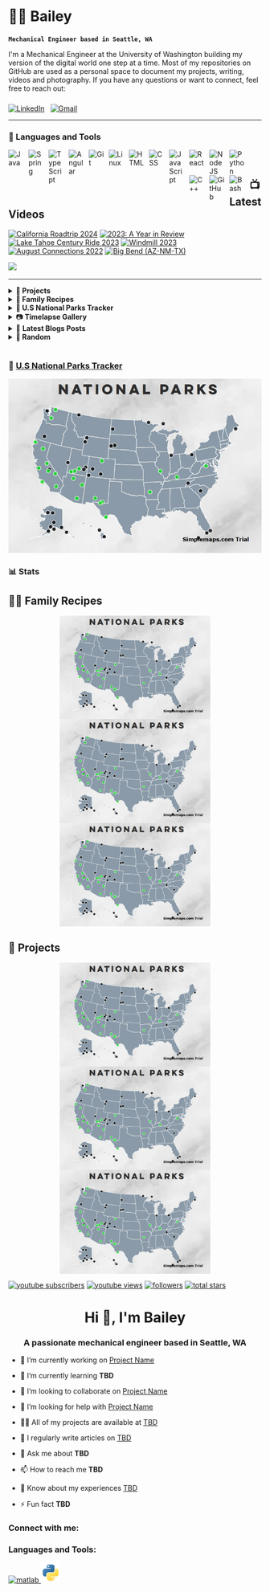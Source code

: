 # 🏄‍♂️ Bailey

**`Mechanical Engineer based in Seattle, WA`**

I'm a Mechanical Engineer at the University of Washington building my version of the digital world one step at a time. Most of my repositories on GitHub are used as a personal space to document my projects, writing, videos and photography. If you have any questions or want to connect, feel free to reach out: 



###
<a href="https://www.linkedin.com/in/bailey-wu/"><img alt="LinkedIn" src="https://img.shields.io/badge/linkedin%20-%230077B5.svg?&style=flat&logo=linkedin&logoColor=white"/></a> &nbsp;
<a href="mailto:baileywu@uw.edu"><img alt="Gmail" src="https://img.shields.io/badge/Gmail-D14836?style=flat&logo=gmail&logoColor=white" /></a> &nbsp;

---

### 🧰 Languages and Tools

<img align="left" alt="Java" width="30px" style="padding-right:10px;" src="https://cdn.jsdelivr.net/gh/devicons/devicon/icons/java/java-original.svg"/>
<img align="left" alt="Spring" width="30px" style="padding-right:10px;" src="https://cdn.jsdelivr.net/gh/devicons/devicon/icons/spring/spring-original.svg" />
<img align="left" alt="TypeScript" width="30px" style="padding-right:10px;" src="https://cdn.jsdelivr.net/gh/devicons/devicon/icons/typescript/typescript-plain.svg" />
<img align="left" alt="Angular" width="30px" style="padding-right:10px;" src="https://cdn.jsdelivr.net/gh/devicons/devicon/icons/angularjs/angularjs-plain.svg" />
<img align="left" alt="Git" width="30px" style="padding-right:10px;" src="https://cdn.jsdelivr.net/gh/devicons/devicon/icons/git/git-original.svg" />
<img align="left" alt="Linux" width="30px" style="padding-right:10px;" src="https://cdn.jsdelivr.net/gh/devicons/devicon/icons/linux/linux-original.svg" />
<img align="left" alt="HTML" width="30px" style="padding-right:10px;" src="https://cdn.jsdelivr.net/gh/devicons/devicon/icons/html5/html5-plain.svg" />
<img align="left" alt="CSS" width="30px" style="padding-right:10px;" src="https://cdn.jsdelivr.net/gh/devicons/devicon/icons/css3/css3-plain.svg" />
<img align="left" alt="JavaScript" width="30px" style="padding-right:10px;" src="https://cdn.jsdelivr.net/gh/devicons/devicon/icons/javascript/javascript-plain.svg" />
<img align="left" alt="React" width="30px" style="padding-right:10px;" src="https://cdn.jsdelivr.net/gh/devicons/devicon/icons/react/react-original.svg" />
<img align="left" alt="NodeJS" width="30px" style="padding-right:10px;" src="https://cdn.jsdelivr.net/gh/devicons/devicon/icons/nodejs/nodejs-original.svg" />
<img align="left" alt="Python" width="30px" style="padding-right:10px;" src="https://cdn.jsdelivr.net/gh/devicons/devicon/icons/python/python-plain.svg" />
<img align="left" alt="C++" width="30px" style="padding-right:10px;" src="https://cdn.jsdelivr.net/gh/devicons/devicon/icons/cplusplus/cplusplus-line.svg" />
<img align="left" alt="GitHub" width="30px" style="padding-right:10px;" src="https://cdn.jsdelivr.net/gh/devicons/devicon/icons/github/github-original.svg" />
<img align="left" alt="Bash" width="30px" style="padding-right:10px;" src="https://cdn.jsdelivr.net/gh/devicons/devicon/icons/bash/bash-original.svg" />
<br />

#

## 📺 Latest Videos
<!-- BEGIN YOUTUBE-CARDS -->
[![California Roadtrip 2024](https://ytcards.demolab.com/?id=l7Hf5CSE6Q8&title=California+Roadtrip+2024&lang=en&timestamp=1736652480&background_color=%230d1117&title_color=%23ffffff&stats_color=%23dedede&max_title_lines=1&width=250&border_radius=5 "California Roadtrip 2024")](https://www.youtube.com/watch?v=l7Hf5CSE6Q8)
[![2023: A Year in Review](https://ytcards.demolab.com/?id=rwKQiOcXC6E&title=2023%3A+A+Year+in+Review&lang=en&timestamp=1712817608&background_color=%230d1117&title_color=%23ffffff&stats_color=%23dedede&max_title_lines=1&width=250&border_radius=5 "2023: A Year in Review")](https://www.youtube.com/watch?v=rwKQiOcXC6E)
[![Lake Tahoe Century Ride 2023](https://ytcards.demolab.com/?id=zgrpeEVw8HQ&title=Lake+Tahoe+Century+Ride+2023&lang=en&timestamp=1702838461&background_color=%230d1117&title_color=%23ffffff&stats_color=%23dedede&max_title_lines=1&width=250&border_radius=5 "Lake Tahoe Century Ride 2023")](https://www.youtube.com/watch?v=zgrpeEVw8HQ)
[![Windmill 2023](https://ytcards.demolab.com/?id=3ZboumN1mD0&title=Windmill+2023&lang=en&timestamp=1696101716&background_color=%230d1117&title_color=%23ffffff&stats_color=%23dedede&max_title_lines=1&width=250&border_radius=5 "Windmill 2023")](https://www.youtube.com/watch?v=3ZboumN1mD0)
[![August Connections 2022](https://ytcards.demolab.com/?id=1ktNaagk4L4&title=August+Connections+2022&lang=en&timestamp=1669497078&background_color=%230d1117&title_color=%23ffffff&stats_color=%23dedede&max_title_lines=1&width=250&border_radius=5 "August Connections 2022")](https://www.youtube.com/watch?v=1ktNaagk4L4)
[![Big Bend (AZ-NM-TX)](https://ytcards.demolab.com/?id=FQhjWDFnsEM&title=Big+Bend+%28AZ-NM-TX%29&lang=en&timestamp=1669166600&background_color=%230d1117&title_color=%23ffffff&stats_color=%23dedede&max_title_lines=1&width=250&border_radius=5 "Big Bend (AZ-NM-TX)")](https://www.youtube.com/watch?v=FQhjWDFnsEM)
<!-- END YOUTUBE-CARDS -->

[<img src="https://custom-icon-badges.demolab.com/badge/-Subscribe%20For%20More-red?style=for-the-badge&logo=video&logoColor=white"/>](https://www.youtube.com/@baileywu?sub_confirmation=1)

---
<!-------------------------------------------------------------------------------------------------------------------->
<!-- markdownlint-disable MD033 -->

<details>
    <summary>🔧<b> Projects</b></summary><br/>

<!-- BLOG-POST-LIST:START -->
<div style="display: flex; flex-wrap: wrap; justify-content: space-around;">
    <img src="https://github.com/Bailey-Wu/Bailey-Wu/blob/main/US%20National%20Parks.JPG?raw=true" alt="Description 4" width="250" />
    <img src="https://github.com/Bailey-Wu/Bailey-Wu/blob/main/US%20National%20Parks.JPG?raw=true" alt="Description 4" width="250" />
    <img src="https://github.com/Bailey-Wu/Bailey-Wu/blob/main/US%20National%20Parks.JPG?raw=true" alt="Description 4" width="250" />
</div>
<!-- BLOG-POST-LIST:END -->

</details>
<!-------------------------------------------------------------------------------------------------------------------->
<details>
    <summary>🍜<b> Family Recipes</b></summary><br/>

<!-- BLOG-POST-LIST:START -->
<div style="display: flex; flex-wrap: wrap; justify-content: space-around;">
    <img src="https://github.com/Bailey-Wu/Bailey-Wu/blob/main/US%20National%20Parks.JPG?raw=true" alt="Description 4" width="250" />
    <img src="https://github.com/Bailey-Wu/Bailey-Wu/blob/main/US%20National%20Parks.JPG?raw=true" alt="Description 4" width="250" />
    <img src="https://github.com/Bailey-Wu/Bailey-Wu/blob/main/US%20National%20Parks.JPG?raw=true" alt="Description 4" width="250" />
</div>
<!-- BLOG-POST-LIST:END -->

</details>
<!-------------------------------------------------------------------------------------------------------------------->
<details>
    <summary>🗻<b> U.S National Parks Tracker</b></summary><br/>

<!-- BLOG-POST-LIST:START -->
[![Live Map](https://github.com/Bailey-Wu/Bailey-Wu/blob/main/US%20National%20Parks.JPG?raw=true)](https://bailey-wu.github.io/Bailey.github.io/)
<!-- BLOG-POST-LIST:END -->

</details>
<!-------------------------------------------------------------------------------------------------------------------->
<details>
    <summary>📷<b> Timelapse Gallery</b></summary><br/>

<!-- BLOG-POST-LIST:START -->
<div style="display: flex; flex-wrap: wrap; justify-content: space-around;">
    <img src="Random/Timelapses/Death_Valley_ZabrinskiePt_h264-420_BT2020L_1080p_29.97_HQ.gif?width=600&auto=webp&s=2f33c6b08118b64bc0cbeb69d11173b48fa7e10b" width="300" />
    <img src="Random/Timelapses/SF_Bridge_Sunrise.gif?width=600&auto=webp&s=2f33c6b08118b64bc0cbeb69d11173b48fa7e10b" width="300" />
    <img src="Random/Timelapses/Big_Sur_11262023_h264-420_BT2020L_1080p_29.97_HQ.gif?width=600&auto=webp&s=2f33c6b08118b64bc0cbeb69d11173b48fa7e10b" width="300" />
</div>
<!-- BLOG-POST-LIST:END -->

</details>
<!-------------------------------------------------------------------------------------------------------------------->
<details>
    <summary>&#128240 <b>Latest Blogs Posts</b></summary><br/>

<!-- BLOG-POST-LIST:START -->
- [My Experience as Maintainer for Hacktoberfest 2021](https://dev.to/warengonzaga/my-experience-as-maintainer-for-hacktoberfest-2021-4opm)
- [7 Helpful GitHub Repositories for Developers](https://dev.to/warengonzaga/7-helpful-github-repositories-for-developers-2kkm)
- [GitHub Codespaces](https://dev.to/warengonzaga/github-codespaces-1i8k)
- [Animate.css v4 Update!](https://dev.to/warengonzaga/animate-css-v4-update-18m8)
- [An open-source curl-based command line tracker for coronavirus or covid-19 with historical chart.](https://dev.to/warengonzaga/an-open-source-curl-based-command-line-tracker-for-coronavirus-or-covid-19-with-historical-chart-3op9)
<!-- BLOG-POST-LIST:END -->
</details>
<!-------------------------------------------------------------------------------------------------------------------->
<details>
    <summary>💭<b> Random </b></summary><br/>

<!-- BLOG-POST-LIST:START -->
- [My Experience as Maintainer for Hacktoberfest 2021]
- [An Engineer's Approach to Working Out](Random/Workout.md)
<!-- BLOG-POST-LIST:END -->

</details>
<!-------------------------------------------------------------------------------------------------------------------->
<!-- markdownlint-enable MD033 -->



#

### 🗻 [U.S National Parks Tracker](https://bailey-wu.github.io/Bailey.github.io/)
[![Live Map](https://github.com/Bailey-Wu/Bailey-Wu/blob/main/US%20National%20Parks.JPG?raw=true)](https://bailey-wu.github.io/Bailey.github.io/)

### 📊 Stats

## 👨‍🍳 Family Recipes

<div style="display: flex; flex-wrap: wrap; justify-content: space-around;">
    <img src="https://github.com/Bailey-Wu/Bailey-Wu/blob/main/US%20National%20Parks.JPG?raw=true" alt="Description 4" width="300" />
    <img src="https://github.com/Bailey-Wu/Bailey-Wu/blob/main/US%20National%20Parks.JPG?raw=true" alt="Description 4" width="300" />
    <img src="https://github.com/Bailey-Wu/Bailey-Wu/blob/main/US%20National%20Parks.JPG?raw=true" alt="Description 4" width="300" />
</div>

## 🔧 Projects

<div style="display: flex; flex-wrap: wrap; justify-content: space-around;">
    <img src="https://github.com/Bailey-Wu/Bailey-Wu/blob/main/US%20National%20Parks.JPG?raw=true" alt="Description 4" width="300" />
    <img src="https://github.com/Bailey-Wu/Bailey-Wu/blob/main/US%20National%20Parks.JPG?raw=true" alt="Description 4" width="300" />
    <img src="https://github.com/Bailey-Wu/Bailey-Wu/blob/main/US%20National%20Parks.JPG?raw=true" alt="Description 4" width="300" />
</div>
<!-------------------------------------------------------------------------------------------------------------------->
   <p align="left">
      <a href="https://www.youtube.com/c/fknight?sub_confirmation=1">
         <img alt="youtube subscribers" title="Subscribe to my YouTube channel" src="https://custom-icon-badges.demolab.com/youtube/channel/subscribers/UC2WHjPDvbE6O328n17ZGcfg?color=%23E05D44&label=SUBSCRIBE&logo=video&logoColor=white&style=for-the-badge&labelColor=CE4630"/></a> 
      <a href="https://www.youtube.com/c/fknight">
         <img alt="youtube views" title="YouTube views" src="https://custom-icon-badges.demolab.com/youtube/channel/views/UC2WHjPDvbE6O328n17ZGcfg?color=%23E1AD0E&logo=eye&logoColor=white&style=for-the-badge&labelColor=C79600"/></a> 
      <a href="https://github.com/ForrestKnight?tab=followers">
         <img alt="followers" title="Follow me on Github" src="https://custom-icon-badges.demolab.com/github/followers/ForrestKnight?color=236ad3&labelColor=1155ba&style=for-the-badge&logo=person-add&label=Follow&logoColor=white"/></a>
      <a href="https://github.com/ForrestKnight?tab=repositories&sort=stargazers">
         <img alt="total stars" title="Total stars on GitHub" src="https://custom-icon-badges.demolab.com/github/stars/ForrestKnight?color=55960c&style=for-the-badge&labelColor=488207&logo=star"/></a>
   </p>

#
<!--
<details>
 <summary><h3>👨‍💻 Forrest's Coding Journey</h3></summary>
   I started my coding journey as a naive computer science student with a passion to learn everything I could about this programming world - code, unix, linux, theory. And all the while, teaching myself iOS development with a dream to build my own app, but that soon got overshadowed by my desire to excel in Java. A desire that landed me a full-stack software engineering job upon graduation. However, I had another desire I had been pursuing throughout this time - YouTube content creation. I eventually ended up quitting my software engineering job to pursue YouTube full-time, and that has been my focus ever since. But there's something that's always bothered me about my journey - abandoning my dream of building my own app to pursue the safe route, a job. Now I've already taken the leap away from that safety net into this uncomfortable, unexplored world that it being a creator. And it worked out, but again, it became comfortable. It's easier to create a video than go out on a ledge and build my own product. I do have to eat, at the end of the day, but I think it's time. It's time to get uncomfortable again. I have a burning desire to get back on the horse, and fulfill that dream younger me had of building my own app, my own product. And in order to do that, I'll be implmementing a few measures to streamline my YouTube content to focus more time on fulfilling that dream - a dream that I'll be ready to tackle in 2023 due to the measure I'm putting in place now until the end of 2022. Don't wait up, because I'm coming.
-->
[website]: https://fkcodes.com
[youtube]: https://youtube.com/fknight

<h1 align="center">Hi 👋, I'm Bailey</h1>
<h3 align="center">A passionate mechanical engineer based in Seattle, WA</h3>

- 🔭 I’m currently working on [Project Name](TBD)

- 🌱 I’m currently learning **TBD**
- 👯 I’m looking to collaborate on [Project Name](TBD)

- 🤝 I’m looking for help with [Project Name](TBD)

- 👨‍💻 All of my projects are available at [TBD](TBD)

- 📝 I regularly write articles on [TBD](TBD)

- 💬 Ask me about **TBD**

- 📫 How to reach me **TBD**

- 📄 Know about my experiences [TBD](TBD)

- ⚡ Fun fact **TBD**

<h3 align="left">Connect with me:</h3>
<p align="left">
</p>

<h3 align="left">Languages and Tools:</h3>
<p align="left"> <a href="https://www.mathworks.com/" target="_blank" rel="noreferrer"> <img src="https://upload.wikimedia.org/wikipedia/commons/2/21/Matlab_Logo.png" alt="matlab" width="40" height="40"/> </a> <a href="https://www.python.org" target="_blank" rel="noreferrer"> <img src="https://raw.githubusercontent.com/devicons/devicon/master/icons/python/python-original.svg" alt="python" width="40" height="40"/> </a> </p>

